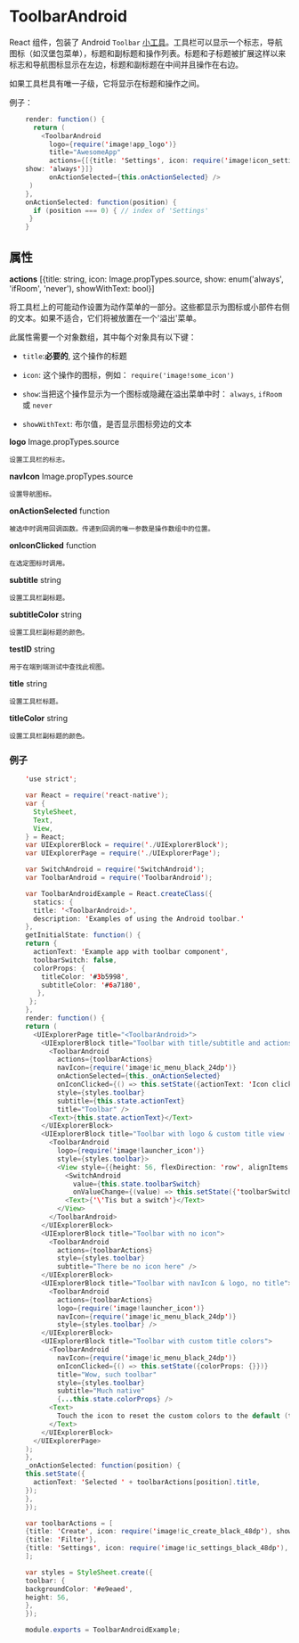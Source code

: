 # ToolbarAndroid

React 组件，包装了 Android `Toolbar` [小工具](https://developer.android.com/reference/android/support/v7/widget/Toolbar.html)。工具栏可以显示一个标志，导航图标（如汉堡包菜单），标题和副标题和操作列表。标题和子标题被扩展这样以来标志和导航图标显示在左边，标题和副标题在中间并且操作在右边。

如果工具栏具有唯一子级，它将显示在标题和操作之间。

例子：
```java
    render: function() {   
      return (
        <ToolbarAndroid
          logo={require('image!app_logo')}
          title="AwesomeApp"
          actions={[{title: 'Settings', icon: require('image!icon_settings')
    show: 'always'}]}
          onActionSelected={this.onActionSelected} />
     )
    },
    onActionSelected: function(position) {
      if (position === 0) { // index of 'Settings'
     }
    }
```
## 属性 

**actions** [{title: string, icon: Image.propTypes.source, show: enum('always', 'ifRoom', 'never'), showWithText: bool}] 

 将工具栏上的可能动作设置为动作菜单的一部分。这些都显示为图标或小部件右侧的文本。如果不适合，它们将被放置在一个'溢出'菜单。

此属性需要一个对象数组，其中每个对象具有以下键：

- `title`:**必要的**, 这个操作的标题

- `icon`: 这个操作的图标，例如： `require('image!some_icon')`

- `show`:当把这个操作显示为一个图标或隐藏在溢出菜单中时： `always`, `ifRoom` 或 `never`

- `showWithText`: 布尔值，是否显示图标旁边的文本

**logo** Image.propTypes.source 

    设置工具栏的标志。

**navIcon** Image.propTypes.source 

    设置导航图标。

 **onActionSelected** function 

    被选中时调用回调函数。传递到回调的唯一参数是操作数组中的位置。

 **onIconClicked** function 

    在选定图标时调用。

 **subtitle** string 

    设置工具栏副标题。

 **subtitleColor** string 

    设置工具栏副标题的颜色。

 **testID** string 

    用于在端到端测试中查找此视图。

 **title** string 

    设置工具栏标题。

 **titleColor** string 

    设置工具栏副标题的颜色。


### 例子

```java
    'use strict';

    var React = require('react-native');
    var {
      StyleSheet,
      Text,
      View,
    } = React;
    var UIExplorerBlock = require('./UIExplorerBlock');
    var UIExplorerPage = require('./UIExplorerPage');

    var SwitchAndroid = require('SwitchAndroid');
    var ToolbarAndroid = require('ToolbarAndroid');

    var ToolbarAndroidExample = React.createClass({
      statics: {
      title: '<ToolbarAndroid>',
      description: 'Examples of using the Android toolbar.'
    },
    getInitialState: function() {
    return {
      actionText: 'Example app with toolbar component',
      toolbarSwitch: false,
      colorProps: {
        titleColor: '#3b5998',
        subtitleColor: '#6a7180',
       },
     };
    },
    render: function() {
    return (
      <UIExplorerPage title="<ToolbarAndroid>">
        <UIExplorerBlock title="Toolbar with title/subtitle and actions">
          <ToolbarAndroid
            actions={toolbarActions}
            navIcon={require('image!ic_menu_black_24dp')}
            onActionSelected={this._onActionSelected}
            onIconClicked={() => this.setState({actionText: 'Icon clicked'})}
            style={styles.toolbar}
            subtitle={this.state.actionText}
            title="Toolbar" />
          <Text>{this.state.actionText}</Text>
        </UIExplorerBlock>
        <UIExplorerBlock title="Toolbar with logo & custom title view (a View with Switch+Text)">
          <ToolbarAndroid
            logo={require('image!launcher_icon')}
            style={styles.toolbar}>
            <View style={{height: 56, flexDirection: 'row', alignItems: 'center'}}>
              <SwitchAndroid
                value={this.state.toolbarSwitch}
                onValueChange={(value) => this.setState({'toolbarSwitch': value})} />
              <Text>{'\'Tis but a switch'}</Text>
            </View>
          </ToolbarAndroid>
        </UIExplorerBlock>
        <UIExplorerBlock title="Toolbar with no icon">
          <ToolbarAndroid
            actions={toolbarActions}
            style={styles.toolbar}
            subtitle="There be no icon here" />
        </UIExplorerBlock>
        <UIExplorerBlock title="Toolbar with navIcon & logo, no title">
          <ToolbarAndroid
            actions={toolbarActions}
            logo={require('image!launcher_icon')}
            navIcon={require('image!ic_menu_black_24dp')}
            style={styles.toolbar} />
        </UIExplorerBlock>
        <UIExplorerBlock title="Toolbar with custom title colors">
          <ToolbarAndroid
            navIcon={require('image!ic_menu_black_24dp')}
            onIconClicked={() => this.setState({colorProps: {}})}
            title="Wow, such toolbar"
            style={styles.toolbar}
            subtitle="Much native"
            {...this.state.colorProps} />
          <Text>
            Touch the icon to reset the custom colors to the default (theme-provided) ones.
          </Text>
        </UIExplorerBlock>
      </UIExplorerPage>
    );
    },
    _onActionSelected: function(position) {
    this.setState({
      actionText: 'Selected ' + toolbarActions[position].title,
    });
    },
    });

    var toolbarActions = [
    {title: 'Create', icon: require('image!ic_create_black_48dp'), show: 'always'},
    {title: 'Filter'},
    {title: 'Settings', icon: require('image!ic_settings_black_48dp'), show: 'always'},
    ];

    var styles = StyleSheet.create({
    toolbar: {
    backgroundColor: '#e9eaed',
    height: 56,
    },
    });

    module.exports = ToolbarAndroidExample;
```
